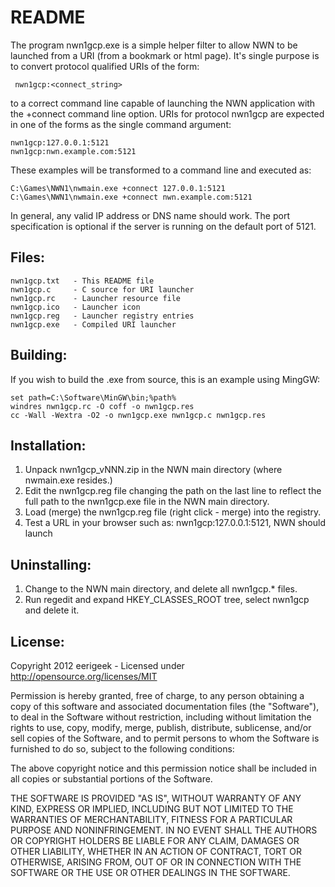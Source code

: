 README
======

The program nwn1gcp.exe is a simple helper filter to allow NWN to
be launched from a URI (from a bookmark or html page). It's single
purpose is to convert protocol qualified URIs of the form:

	 nwn1gcp:<connect_string>

to a correct command line capable of launching the NWN application
with the +connect command line option. URIs for protocol nwn1gcp
are expected in one of the forms as the single command argument:

	nwn1gcp:127.0.0.1:5121
	nwn1gcp:nwn.example.com:5121

These examples will be transformed to a command line and executed as:

	C:\Games\NWN1\nwmain.exe +connect 127.0.0.1:5121
	C:\Games\NWN1\nwmain.exe +connect nwn.example.com:5121

In general, any valid IP address or DNS name should work. The port
specification is optional if the server is running on the default
port of 5121.

Files:
------

	nwn1gcp.txt   - This README file
	nwn1gcp.c     - C source for URI launcher
	nwn1gcp.rc    - Launcher resource file
	nwn1gcp.ico   - Launcher icon
	nwn1gcp.reg   - Launcher registry entries
	nwn1gcp.exe   - Compiled URI launcher

Building:
---------
If you wish to build the .exe from source, this is an example using MingGW:

	set path=C:\Software\MinGW\bin;%path%
	windres nwn1gcp.rc -O coff -o nwn1gcp.res
	cc -Wall -Wextra -O2 -o nwn1gcp.exe nwn1gcp.c nwn1gcp.res

Installation:
-------------

1) Unpack nwn1gcp_vNNN.zip in the NWN main directory (where nwmain.exe resides.)
2) Edit the nwn1gcp.reg file changing the path on the last line to reflect the
full path to the nwn1gcp.exe file in the NWN main directory.
3) Load (merge) the nwn1gcp.reg file (right click - merge) into the registry.
4) Test a URL in your browser such as: nwn1gcp:127.0.0.1:5121, NWN should launch

Uninstalling:
-------------

1) Change to the NWN main directory, and delete all nwn1gcp.* files.
2) Run regedit and expand HKEY_CLASSES_ROOT tree, select nwn1gcp and delete it.

License:
--------

Copyright 2012 eerigeek - Licensed under http://opensource.org/licenses/MIT

Permission is hereby granted, free of charge, to any person obtaining a copy
of this software and associated documentation files (the "Software"), to deal
in the Software without restriction, including without limitation the rights
to use, copy, modify, merge, publish, distribute, sublicense, and/or sell
copies of the Software, and to permit persons to whom the Software is
furnished to do so, subject to the following conditions:

The above copyright notice and this permission notice shall be included in
all copies or substantial portions of the Software.

THE SOFTWARE IS PROVIDED "AS IS", WITHOUT WARRANTY OF ANY KIND, EXPRESS OR
IMPLIED, INCLUDING BUT NOT LIMITED TO THE WARRANTIES OF MERCHANTABILITY,
FITNESS FOR A PARTICULAR PURPOSE AND NONINFRINGEMENT. IN NO EVENT SHALL THE
AUTHORS OR COPYRIGHT HOLDERS BE LIABLE FOR ANY CLAIM, DAMAGES OR OTHER
LIABILITY, WHETHER IN AN ACTION OF CONTRACT, TORT OR OTHERWISE, ARISING FROM,
OUT OF OR IN CONNECTION WITH THE SOFTWARE OR THE USE OR OTHER DEALINGS IN THE
SOFTWARE.

